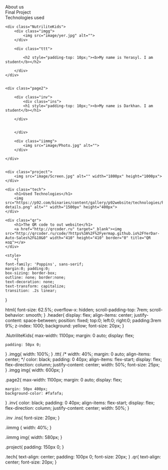 <!DOCTYPE html>
<html lang="en">
<head>
    <meta charset="UTF-8">
    <meta http-equiv="X-UA-Compatible" content="IE=edge">
    <meta name="viewport" content="width=device-width, initial-scale=1.0">
    <title>Document</title>
    <link rel="stylesheet" href="stylepres.css">
</head>
<body>
    <div class="header">
        <div>About us</div>
        <div>Final Project</div>
        <div>Technologies used</div>
    </div>

    <div class="NutriliteKids">
        <div class="imgg">
            <img src="image/yer.jpg" alt="">
        </div>
    
        <div class="ttt">
            
            <h2 style="padding-top: 10px;"><b>My name is Yerasyl. I am student</b></h2>     
            
        </div>
    </div>
    
    
    <div class="page2">
          
        <div class="inv">
            <div class="ins">
            <h1 style="padding-top: 10px;"><b>My name is Darkhan. I am student</b></h1>
            
        </div>
            
            
        </div>
    
        <div class="iimmg">
            <img src="image/Photo.jpg" alt="">
        </div>
    
    </div>


    <div class="project">
        <img src="image/Screen.jpg" alt="" width="1800px" height="1000px">
    </div>

    <div class="tech">
        <h1>Used Technologies</h1>
        <img src="https://p92.com/binaries/content/gallery/p92website/technologies/htmlcssjs-details.png" alt="" width="1500px" height="400px">
    </div>

    <div class="qr">
        <h1>The QR code to out website</h1>
        <a href="http://qrcoder.ru" target="_blank"><img src="http://qrcoder.ru/code/?https%3A%2F%2Fyermap.github.io%2FYerDar-Auto-Sales%2F&10&0" width="410" height="410" border="0" title="QR код"></a>
    </div>
    
    <style>
        *{
    font-family: 'Poppins', sans-serif;
    margin:0; padding:0;
    box-sizing: border-box;
    outline: none; border:none;
    text-decoration: none;
    text-transform: capitalize;
    transition: .2s linear;
}

html{
    font-size: 62.5%;
    overflow-x: hidden;
    scroll-padding-top: 7rem;
    scroll-behavior: smooth;
}
.header{
    display: flex;
    align-items: center;
    justify-content: space-between;
    position: fixed;
    top:0; left:0; right:0;
    padding:3rem 9%;
    z-index: 1000;
    background: yellow;
    font-size: 20px;
}

.NutriliteKids{
    max-width: 1100px;
    margin: 0 auto;
    display: flex;
    
    padding: 50px 0;
}
.imgg{
    width: 100%;
}
.ttt{
    /* width: 40%;
    margin: 0 auto;
    align-items: center; */
    color: black;
    padding: 0 40px;
    align-items: flex-start;
    display: flex;
    flex-direction: column;
    justify-content: center;
    width: 50%;
    font-size: 25px;
}
.imgg img{
    width: 600px;
}

.page2{
    max-width: 1100px;
    margin: 0 auto;
    display: flex;

    margin: 50px 400px;
    background-color: #fafafa;
}
.inv{
    color: black;
    padding: 0 40px;
    align-items: flex-start;
    display: flex;
    flex-direction: column;
    justify-content: center;
    width: 50%;
}

.inv .ins{
    font-size: 20px;
}

.iimmg {
    width: 40%;
}

.iimmg img{
    width: 580px;
}

.project{
    padding: 150px 0;
}

.tech{
    text-align: center;
    padding: 100px 0;
    font-size: 20px;
}
.qr{
    text-align: center;
    font-size: 20px;
}
    </style>
</body>
</html>
